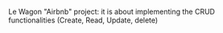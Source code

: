 Le Wagon "Airbnb" project: it is about implementing the CRUD functionalities (Create, Read, Update, delete)
